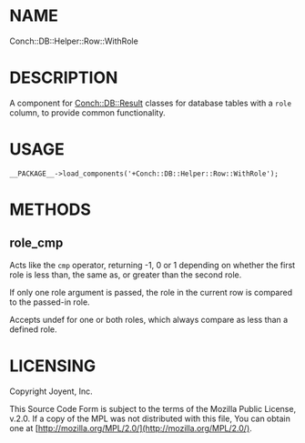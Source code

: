 # NAME

Conch::DB::Helper::Row::WithRole

# DESCRIPTION

A component for [Conch::DB::Result](../modules/Conch%3A%3ADB%3A%3AResult) classes for database tables with a `role`
column, to provide common functionality.

# USAGE

```
__PACKAGE__->load_components('+Conch::DB::Helper::Row::WithRole');
```

# METHODS

## role\_cmp

Acts like the `cmp` operator, returning -1, 0 or 1 depending on whether the first role is less
than, the same as, or greater than the second role.

If only one role argument is passed, the role in the current row is compared to the passed-in
role.

Accepts undef for one or both roles, which always compare as less than a defined role.

# LICENSING

Copyright Joyent, Inc.

This Source Code Form is subject to the terms of the Mozilla Public License,
v.2.0. If a copy of the MPL was not distributed with this file, You can obtain
one at [http://mozilla.org/MPL/2.0/](http://mozilla.org/MPL/2.0/).
